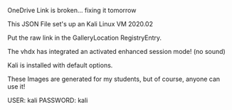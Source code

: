 OneDrive Link is broken... fixing it tomorrow

This JSON File set's up an Kali Linux VM 2020.02

Put the raw link in the GalleryLocation RegistryEntry.

The vhdx has integrated an activated enhanced session mode! (no sound)

Kali is installed with default options.

These Images are generated for my students, but of course, anyone can use it!

USER:       kali
PASSWORD:   kali

